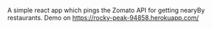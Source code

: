 A simple react app which pings the Zomato API for getting nearyBy restaurants. Demo on https://rocky-peak-94858.herokuapp.com/